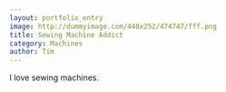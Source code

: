 ```yaml
---
layout: portfolio_entry
image: http://dummyimage.com/448x252/474747/fff.png
title: Sewing Machine Addict
category: Machines
author: Tim
---
```

I love sewing machines.
